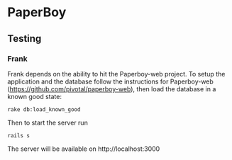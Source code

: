 PaperBoy
========

## Testing

### Frank

Frank depends on the ability to hit the Paperboy-web project. To setup the application and the database follow the instructions for Paperboy-web (https://github.com/pivotal/paperboy-web), then load the database in a known good state:

    rake db:load_known_good

Then to start the server run

    rails s

The server will be available on http://localhost:3000
